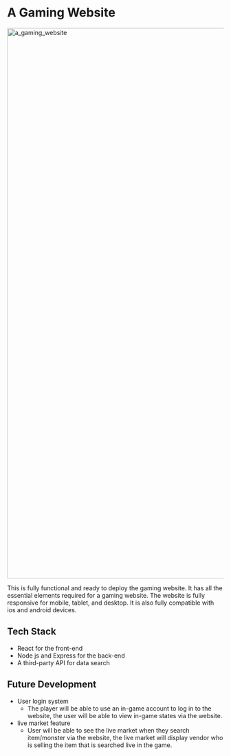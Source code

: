 # A Gaming Website

<img width="1280" alt="a_gaming_website" src="https://i.ibb.co/Zdk28yL/capstone-demo-001.jpg">

This is fully functional and ready to deploy the gaming website. It has all the essential elements required for a gaming website. The website is fully responsive for mobile, tablet, and desktop. It is also fully compatible with ios and android devices.

## Tech Stack

- React for the front-end
- Node js and Express for the back-end
- A third-party API for data search

## Future Development

- User login system
  - The player will be able to use an in-game account to log in to the website, the user will be able to view in-game states via the website.
- live market feature
  - User will be able to see the live market when they search item/monster via the website, the live market will display vendor who is selling the item that is searched live in the game.
